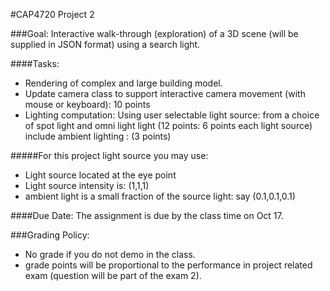 #CAP4720 Project 2


###Goal:  Interactive walk-through (exploration) of a 3D scene (will be supplied in JSON format) using a search light.

####Tasks:

- Rendering of complex and large building model.
- Update camera class to support interactive camera movement (with mouse or keyboard): 10 points
- Lighting computation: Using user selectable light source: from a choice of spot light and omni light light (12 points: 6 points each light source) 
include ambient lighting : (3 points)


#####For this project light source you may use:

 - Light source located at the eye point
  - Light source intensity is: (1,1,1)
  - ambient light is a small fraction of the source light: say (0.1,0.1,0.1)

####Due Date:  The assignment is due by the class time on Oct 17.

###Grading Policy: 

 - No grade if you do not demo in the class.
  - grade points will be proportional to the performance in project related exam  (question will  be part of the exam 2).
